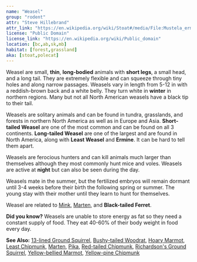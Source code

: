 ```yaml
---
name: "Weasel"
group: "rodent"
attr: "Steve Hillebrand"
attr_link: "https://en.wikipedia.org/wiki/Stoat#/media/File:Mustela_erminea_upright.jpg"
license: "Public Domain"
license_link: "https://en.wikipedia.org/wiki/Public_domain"
location: [bc,ab,sk,mb]
habitat: [forest,grassland]
aka: [stoat,polecat]
---
```

Weasel are small, **thin**, **long-bodied** animals with **short legs**, a small head, and a long tail. They are extremely flexible and can squeeze through tiny holes and along narrow passages. Weasels vary in length from 5-12 in with a reddish-brown back and a white belly. They turn white in **winter** in northern regions. Many but not all North American weasels have a black tip to their tail.

Weasels are solitary animals and can be found in tundra, grasslands, and forests in northern North America as well as in Europe and Asia. **Short-tailed Weasel** are one of the most common and can be found on all 3 continents. **Long-tailed Weasel** are one of the largest and are found in North America, along with **Least Weasel** and **Ermine**. It can be hard to tell them apart.

Weasels are ferocious hunters and can kill animals much larger than themselves although they most commonly hunt mice and voles. Weasels are active at **night** but can also be seen during the day.

Weasels mate in the summer, but the fertilized embryos will remain dormant until 3-4 weeks before their birth the following spring or summer. The young stay with their mother until they learn to hunt for themselves.

Weasel are related to [Mink](/animals/mink), [Marten](/animals/marten), and **Black-tailed Ferret**.

**Did you know?** Weasels are unable to store energy as fat so they need a constant supply of food. They eat 40-60% of their body weight in food every day.

<!-- generated, do not edit -->
**See Also:**
[13-lined Ground Squirrel](/animals/13linegs),
[Bushy-tailed Woodrat](/animals/buwrat),
[Hoary Marmot](/animals/hoarymar),
[Least Chipmunk](/animals/leastchip),
[Marten](/animals/marten),
[Pika](/animals/pika),
[Red-tailed Chipmunk](/animals/retchip),
[Richardson's Ground Squirrel](/animals/richgs),
[Yellow-bellied Marmot](/animals/yelbelmar),
[Yellow-pine Chipmunk](/animals/yelpchip)
